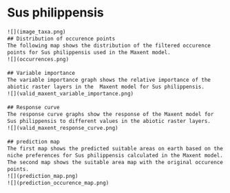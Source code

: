 # Sus philippensis 
    ![](image_taxa.png) 
    ## Distribution of occurence points 
    The following map shows the distribution of the filtered occurence points for Sus philippensis used in the Maxent model. 
    ![](occurrences.png)
    
    ## Variable importance 
    The variable importance graph shows the relative importance of the abiotic raster layers in the  Maxent model for Sus philippensis. 
    ![](valid_maxent_variable_importance.png)
    
    ## Response curve 
    The response curve graphs show the response of the Maxent model for Sus philippensis to different values in the abiotic raster layers. 
    ![](valid_maxent_response_curve.png)
    
    ## prediction map 
    The first map shows the predicted suitable areas on earth based on the niche preferences for Sus philippensis calculated in the Maxent model. The second map shows the suitable area map with the original occurence points. 
    ![](prediction_map.png)
    ![](prediction_occurence_map.png)
    
